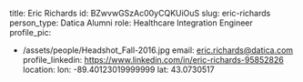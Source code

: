title: Eric Richards
id: BZwvwGSzAc00yCQKUiOuS
slug: eric-richards
person_type: Datica Alumni
role: Healthcare Integration Engineer
profile_pic:
  - /assets/people/Headshot_Fall-2016.jpg
email: eric.richards@datica.com
profile_linkedin: https://www.linkedin.com/in/eric-richards-95852826
location:
  lon: -89.40123019999999
  lat: 43.0730517
